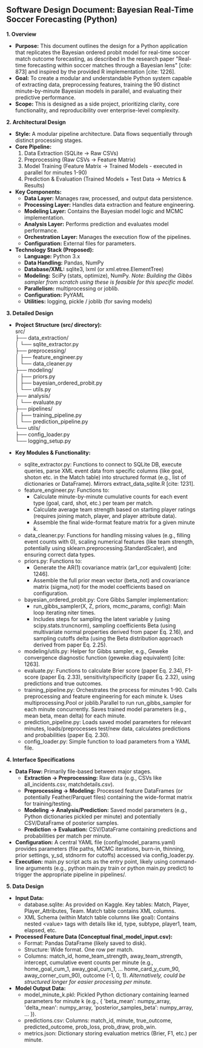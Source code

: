 ## **Software Design Document: Bayesian Real-Time Soccer Forecasting (Python)**

**1\. Overview**

* **Purpose:** This document outlines the design for a Python application that replicates the Bayesian ordered probit model for real-time soccer match outcome forecasting, as described in the research paper "Real-time forecasting within soccer matches through a Bayesian lens" \[cite: 873\] and inspired by the provided R implementation \[cite: 1226\].  
* **Goal:** To create a modular and understandable Python system capable of extracting data, preprocessing features, training the 90 distinct minute-by-minute Bayesian models in parallel, and evaluating their predictive performance.  
* **Scope:** This is designed as a side project, prioritizing clarity, core functionality, and reproducibility over enterprise-level complexity.

**2\. Architectural Design**

* **Style:** A modular pipeline architecture. Data flows sequentially through distinct processing stages.  
* **Core Pipeline:**  
  1. Data Extraction (SQLite \-\> Raw CSVs)  
  2. Preprocessing (Raw CSVs \-\> Feature Matrix)  
  3. Model Training (Feature Matrix \-\> Trained Models \- executed in parallel for minutes 1-90)  
  4. Prediction & Evaluation (Trained Models \+ Test Data \-\> Metrics & Results)  
* **Key Components:**  
  * **Data Layer:** Manages raw, processed, and output data persistence.  
  * **Processing Layer:** Handles data extraction and feature engineering.  
  * **Modeling Layer:** Contains the Bayesian model logic and MCMC implementation.  
  * **Analysis Layer:** Performs prediction and evaluates model performance.  
  * **Orchestration Layer:** Manages the execution flow of the pipelines.  
  * **Configuration:** External files for parameters.  
* **Technology Stack (Proposed):**  
  * **Language:** Python 3.x  
  * **Data Handling:** Pandas, NumPy  
  * **Database/XML:** sqlite3, lxml (or xml.etree.ElementTree)  
  * **Modeling:** SciPy (stats, optimize), NumPy. *Note: Building the Gibbs sampler from scratch using these is feasible for this specific model.*  
  * **Parallelism:** multiprocessing or joblib.  
  * **Configuration:** PyYAML  
  * **Utilities:** logging, pickle / joblib (for saving models)

**3\. Detailed Design**

* **Project Structure (src/ directory):**  
  src/  
  ├── data\_extraction/  
  │   └── sqlite\_extractor.py  
  ├── preprocessing/  
  │   ├── feature\_engineer.py  
  │   └── data\_cleaner.py  
  ├── modeling/  
  │   ├── priors.py  
  │   ├── bayesian\_ordered\_probit.py  
  │   └── utils.py  
  ├── analysis/  
  │   └── evaluate.py  
  ├── pipelines/  
  │   ├── training\_pipeline.py  
  │   └── prediction\_pipeline.py  
  └── utils/  
      ├── config\_loader.py  
      └── logging\_setup.py

* **Key Modules & Functionality:**  
  * sqlite\_extractor.py: Functions to connect to SQLite DB, execute queries, parse XML event data from specific columns (like goal, shoton etc. in the Match table) into structured format (e.g., list of dictionaries or DataFrame). Mirrors extract\_data\_sqlite.R \[cite: 1231\].  
  * feature\_engineer.py: Functions to:  
    * Calculate minute-by-minute cumulative counts for each event type (goal, card, shot, etc.) per team per match.  
    * Calculate average team strength based on starting player ratings (requires joining match, player, and player attribute data).  
    * Assemble the final wide-format feature matrix for a given minute k.  
  * data\_cleaner.py: Functions for handling missing values (e.g., filling event counts with 0), scaling numerical features (like team strength, potentially using sklearn.preprocessing.StandardScaler), and ensuring correct data types.  
  * priors.py: Functions to:  
    * Generate the AR(1) covariance matrix (ar1\_cor equivalent) \[cite: 1246\].  
    * Assemble the full prior mean vector (beta\_not) and covariance matrix (sigma\_not) for the model coefficients based on configuration.  
  * bayesian\_ordered\_probit.py: Core Gibbs Sampler implementation:  
    * run\_gibbs\_sampler(X, Z, priors, mcmc\_params, config): Main loop iterating niter times.  
    * Includes steps for sampling the latent variable y (using scipy.stats.truncnorm), sampling coefficients Beta (using multivariate normal properties derived from paper Eq. 2.16), and sampling cutoffs delta (using the Beta distribution approach derived from paper Eq. 2.25).  
  * modeling/utils.py: Helper for Gibbs sampler, e.g., Geweke convergence diagnostic function (geweke.diag equivalent) \[cite: 1263\].  
  * evaluate.py: Functions to calculate Brier score (paper Eq. 2.34), F1-score (paper Eq. 2.33), sensitivity/specificity (paper Eq. 2.32), using predictions and true outcomes.  
  * training\_pipeline.py: Orchestrates the process for minutes 1-90. Calls preprocessing and feature engineering for each minute k. Uses multiprocessing.Pool or joblib.Parallel to run run\_gibbs\_sampler for each minute concurrently. Saves trained model parameters (e.g., mean beta, mean delta) for each minute.  
  * prediction\_pipeline.py: Loads saved model parameters for relevant minutes, loads/preprocesses test/new data, calculates predictions and probabilities (paper Eq. 2.30).  
  * config\_loader.py: Simple function to load parameters from a YAML file.

**4\. Interface Specifications**

* **Data Flow:** Primarily file-based between major stages.  
  * **Extraction \-\> Preprocessing:** Raw data (e.g., CSVs like all\_incidents.csv, matchdetails.csv).  
  * **Preprocessing \-\> Modeling:** Processed feature DataFrames (or potentially Feather/Parquet files) containing the wide-format matrix for training/testing.  
  * **Modeling \-\> Analysis/Prediction:** Saved model parameters (e.g., Python dictionaries pickled per minute) and potentially CSV/DataFrame of posterior samples.  
  * **Prediction \-\> Evaluation:** CSV/DataFrame containing predictions and probabilities per match per minute.  
* **Configuration:** A central YAML file (config/model\_params.yaml) provides parameters (file paths, MCMC iterations, burn-in, thinning, prior settings, y\_sd, stdnorm for cutoffs) accessed via config\_loader.py.  
* **Execution:** main.py script acts as the entry point, likely using command-line arguments (e.g., python main.py train or python main.py predict) to trigger the appropriate pipeline in pipelines/.

**5\. Data Design**

* **Input Data:**  
  * database.sqlite: As provided on Kaggle. Key tables: Match, Player, Player\_Attributes, Team. Match table contains XML columns.  
  * XML Schema (within Match table columns like goal): Contains nested \<value\> tags with details like id, type, subtype, player1, team, elapsed, etc.  
* **Processed Feature Data (Conceptual final\_model\_input.csv):**  
  * Format: Pandas DataFrame (likely saved to disk).  
  * Structure: Wide format. One row per match.  
  * Columns: match\_id, home\_team\_strength, away\_team\_strength, intercept, cumulative event counts per minute (e.g., home\_goal\_cum\_1, away\_goal\_cum\_1, ... home\_card\_y\_cum\_90, away\_corner\_cum\_90), outcome (-1, 0, 1). *Alternatively, could be structured longer for easier processing per minute.*  
* **Model Output Data:**  
  * model\_minute\_k.pkl: Pickled Python dictionary containing learned parameters for minute k (e.g., { 'beta\_mean': numpy\_array, 'delta\_mean': numpy\_array, 'posterior\_samples\_beta': numpy\_array, ... }).  
  * predictions.csv: Columns: match\_id, minute, true\_outcome, predicted\_outcome, prob\_loss, prob\_draw, prob\_win.  
  * metrics.json: Dictionary storing evaluation metrics (Brier, F1, etc.) per minute.